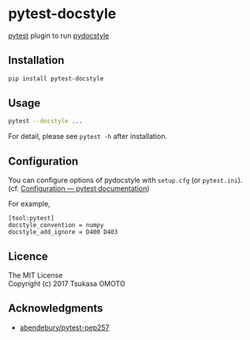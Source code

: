 # pytest-docstyle

[pytest](https://docs.pytest.org/en/latest/) plugin to run [pydocstyle](https://github.com/PyCQA/pydocstyle)

## Installation

```sh
pip install pytest-docstyle
```

## Usage

```sh
pytest --docstyle ...
```

For detail, please see `pytest -h` after installation.

## Configuration

You can configure options of pydocstyle with `setup.cfg` (or `pytest.ini`).  
(cf. [Configuration — pytest documentation](https://docs.pytest.org/en/latest/customize.html))

For example,

```
[tool:pytest]
docstyle_convention = numpy
docstyle_add_ignore = D400 D403
```

## Licence

The MIT License  
Copyright (c) 2017 Tsukasa OMOTO

## Acknowledgments

- [abendebury/pytest-pep257](https://github.com/abendebury/pytest-pep257)
